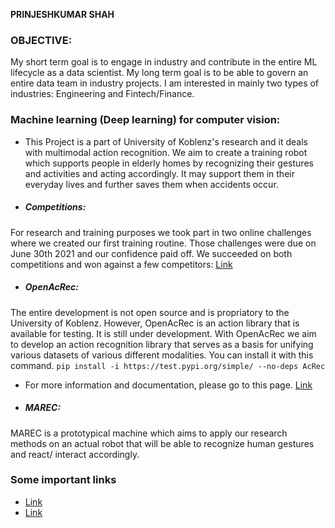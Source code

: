 **PRINJESHKUMAR SHAH**

### OBJECTIVE:
My short term goal is to engage in industry and contribute in the entire ML lifecycle as a data scientist. My long term goal is to be able to govern an entire data team in industry projects. I am interested in mainly two types of industries: Engineering and Fintech/Finance.

### Machine learning (Deep learning) for computer vision:
- This Project is a part of University of Koblenz's research and it deals with multimodal action recognition. We aim to create a training robot which supports people in elderly homes by recognizing their gestures and activities and acting accordingly. It may support them in their everyday lives and further saves them when accidents occur.

- ##### Competitions:
For research and training purposes we took part in two online challenges where we created our first training routine. Those challenges were due on June 30th 2021 and our confidence paid off. We succeeded on both competitions and won against a few competitors:
[Link](https://metricsproject.eu/news/heart-met-challenges-results-1/)

- ##### OpenAcRec:
The entire development is not open source and is propriatory to the University of Koblenz. However, OpenAcRec is an action library that is available for testing. It is still under development. With OpenAcRec we aim to develop an action recognition library that serves as a basis for unifying various datasets of various different modalities. You can install it with this command.
`pip install -i https://test.pypi.org/simple/ --no-deps AcRec`
- For more information and documentation, please go to this page.
[Link](https://userpages.uni-koblenz.de/~acrec/docs/)

- ##### MAREC:
MAREC is a prototypical machine which aims to apply our research methods on an actual robot that will be able to recognize human gestures and react/ interact accordingly.


### Some important links
- [Link](https://medium.com/@prinjeshshah3/creating-your-deep-learning-model-with-pytorch-lightning-bc6ae60d90d)
- [Link](https://github.com/Prinjesh)